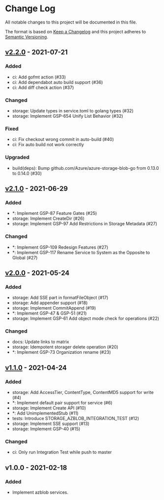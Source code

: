 # Change Log

All notable changes to this project will be documented in this file.

The format is based on [Keep a Changelog](https://keepachangelog.com/)
and this project adheres to [Semantic Versioning](https://semver.org/).

## [v2.2.0] - 2021-07-21

### Added

- ci: Add gofmt action (#33)
- ci: Add dependabot auto build support (#36)
- ci: Add diff check action (#37)

### Changed

- storage: Update types in service.toml to golang types (#32)
- storage: Implement GSP-654 Unify List Behavior (#32)

### Fixed

- ci: Fix checkout wrong commit in auto-build (#40)
- ci: Fix auto build not work correctly

### Upgraded

- build(deps): Bump github.com/Azure/azure-storage-blob-go from 0.13.0 to 0.14.0 (#30)

## [v2.1.0] - 2021-06-29

### Added

- *: Implement GSP-87 Feature Gates (#25)
- storage: Implement CreateDir (#26)
- storage: Implement GSP-97 Add Restrictions in Storage Metadata (#27)

### Changed

- *: Implement GSP-109 Redesign Features (#27)
- *: Implement GSP-117 Rename Service to System as the Opposite to Global (#27)

## [v2.0.0] - 2021-05-24

### Added

- storage: Add SSE part in formatFileObject (#17)
- storage: Add appender support (#18)
- storage: Implement CommitAppend (#19)
- *: Implement GSP-47 & GSP-51 (#21)
- storage: Implement GSP-61 Add object mode check for operations (#22)

### Changed

- docs: Update links to matrix
- storage: Idempotent storager delete operation (#20)
- *: Implement GSP-73 Organization rename (#23)

## [v1.1.0] - 2021-04-24

### Added

- storage: Add AccessTier, ContentType, ContentMD5 support for write (#4)
- *: Implement default pair support for service (#6)
- storage: Implement Create API (#10)
- *: Add UnimplementedStub (#11)
- tests: Introduce STORAGE_AZBLOB_INTEGRATION_TEST (#12)
- storage: Implement SSE support (#13)
- storage: Implement GSP-40 (#15)

### Changed

- ci: Only run Integration Test while push to master

## v1.0.0 - 2021-02-18

### Added

- Implement azblob services.

[v2.2.0]: https://github.com/beyondstorage/go-service-azblob/compare/v2.1.0...v2.2.0
[v2.1.0]: https://github.com/beyondstorage/go-service-azblob/compare/v2.0.0...v2.1.0
[v2.0.0]: https://github.com/beyondstorage/go-service-azblob/compare/v1.1.0...v2.0.0
[v1.1.0]: https://github.com/beyondstorage/go-service-azblob/compare/v1.0.0...v1.1.0
